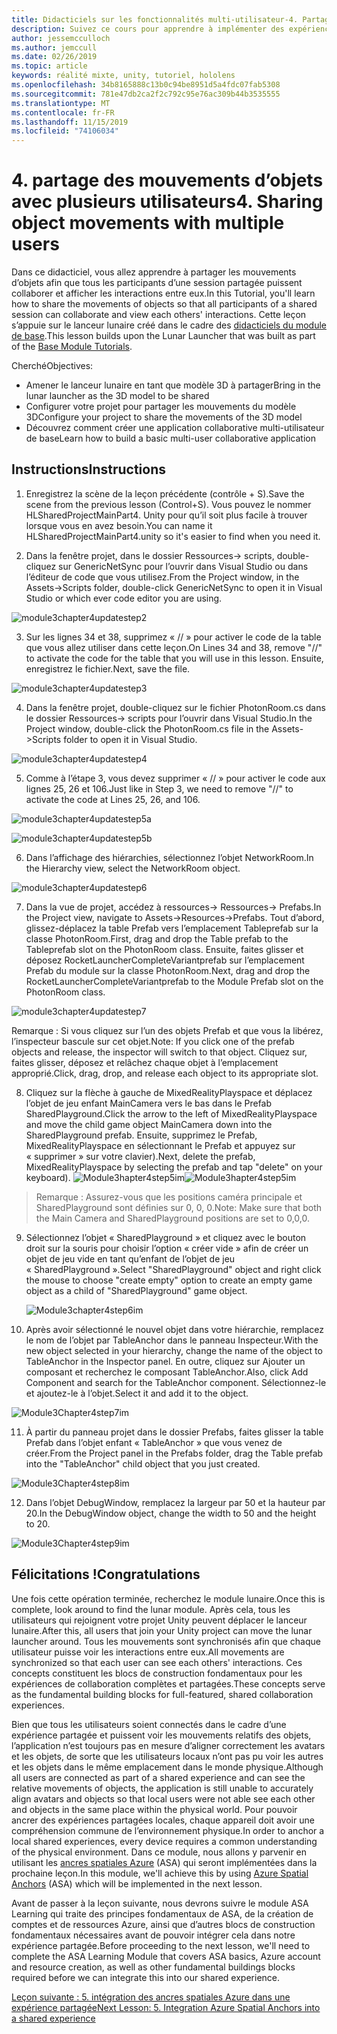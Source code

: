 ```yaml
---
title: Didacticiels sur les fonctionnalités multi-utilisateur-4. Partage des mouvements d’objets avec plusieurs utilisateurs
description: Suivez ce cours pour apprendre à implémenter des expériences partagées multi-utilisateur dans une application HoloLens 2.
author: jessemcculloch
ms.author: jemccull
ms.date: 02/26/2019
ms.topic: article
keywords: réalité mixte, unity, tutoriel, hololens
ms.openlocfilehash: 34b8165888c13b0c94be8951d5a4fdc07fab5308
ms.sourcegitcommit: 781e47db2ca2f2c792c95e76ac309b44b3535555
ms.translationtype: MT
ms.contentlocale: fr-FR
ms.lasthandoff: 11/15/2019
ms.locfileid: "74106034"
---
```

# <a name="4-sharing-object-movements-with-multiple-users"></a><span data-ttu-id="61a65-105">4. partage des mouvements d’objets avec plusieurs utilisateurs</span><span class="sxs-lookup"><span data-stu-id="61a65-105">4. Sharing object movements with multiple users</span></span>

<span data-ttu-id="61a65-106">Dans ce didacticiel, vous allez apprendre à partager les mouvements d’objets afin que tous les participants d’une session partagée puissent collaborer et afficher les interactions entre eux.</span><span class="sxs-lookup"><span data-stu-id="61a65-106">In this Tutorial, you'll learn how to share the movements of objects so that all participants of a shared session can collaborate and view each others' interactions.</span></span> <span data-ttu-id="61a65-107">Cette leçon s’appuie sur le lanceur lunaire créé dans le cadre des [didacticiels du module de base](mrlearning-base.md).</span><span class="sxs-lookup"><span data-stu-id="61a65-107">This lesson builds upon the Lunar Launcher that was built as part of the [Base Module Tutorials](mrlearning-base.md).</span></span>

<span data-ttu-id="61a65-108">Cherché</span><span class="sxs-lookup"><span data-stu-id="61a65-108">Objectives:</span></span>

- <span data-ttu-id="61a65-109">Amener le lanceur lunaire en tant que modèle 3D à partager</span><span class="sxs-lookup"><span data-stu-id="61a65-109">Bring in the lunar launcher as the 3D model to be shared</span></span>
- <span data-ttu-id="61a65-110">Configurer votre projet pour partager les mouvements du modèle 3D</span><span class="sxs-lookup"><span data-stu-id="61a65-110">Configure your project to share the movements of the 3D model</span></span>
- <span data-ttu-id="61a65-111">Découvrez comment créer une application collaborative multi-utilisateur de base</span><span class="sxs-lookup"><span data-stu-id="61a65-111">Learn how to build a basic multi-user collaborative application</span></span>

## <a name="instructions"></a><span data-ttu-id="61a65-112">Instructions</span><span class="sxs-lookup"><span data-stu-id="61a65-112">Instructions</span></span>


1. <span data-ttu-id="61a65-113">Enregistrez la scène de la leçon précédente (contrôle + S).</span><span class="sxs-lookup"><span data-stu-id="61a65-113">Save the scene from the previous lesson (Control+S).</span></span> <span data-ttu-id="61a65-114">Vous pouvez le nommer HLSharedProjectMainPart4. Unity pour qu’il soit plus facile à trouver lorsque vous en avez besoin.</span><span class="sxs-lookup"><span data-stu-id="61a65-114">You can name it HLSharedProjectMainPart4.unity so it's easier to find when you need it.</span></span>

2. <span data-ttu-id="61a65-115">Dans la fenêtre projet, dans le dossier Ressources-> scripts, double-cliquez sur GenericNetSync pour l’ouvrir dans Visual Studio ou dans l’éditeur de code que vous utilisez.</span><span class="sxs-lookup"><span data-stu-id="61a65-115">From the Project window, in the Assets->Scripts folder, double-click GenericNetSync to open it in Visual Studio or which ever code editor you are using.</span></span>  

![module3chapter4updatestep2](images/module3chapter4updatestep2.png)

3. <span data-ttu-id="61a65-117">Sur les lignes 34 et 38, supprimez « // » pour activer le code de la table que vous allez utiliser dans cette leçon.</span><span class="sxs-lookup"><span data-stu-id="61a65-117">On Lines 34 and 38, remove "//" to activate the code for the table that you will use in this lesson.</span></span> <span data-ttu-id="61a65-118">Ensuite, enregistrez le fichier.</span><span class="sxs-lookup"><span data-stu-id="61a65-118">Next, save the file.</span></span> 

![module3chapter4updatestep3](images/module3chapter4updatestep3.png)

4. <span data-ttu-id="61a65-120">Dans la fenêtre projet, double-cliquez sur le fichier PhotonRoom.cs dans le dossier Ressources-> scripts pour l’ouvrir dans Visual Studio.</span><span class="sxs-lookup"><span data-stu-id="61a65-120">In the Project window, double-click the PhotonRoom.cs file in the Assets->Scripts folder to open it in Visual Studio.</span></span> 

![module3chapter4updatestep4](images/module3chapter4updatestep4.png)

5. <span data-ttu-id="61a65-122">Comme à l’étape 3, vous devez supprimer « // » pour activer le code aux lignes 25, 26 et 106.</span><span class="sxs-lookup"><span data-stu-id="61a65-122">Just like in Step 3, we need to remove "//" to activate the code at Lines 25, 26, and 106.</span></span>

![module3chapter4updatestep5a](images/module3chapter4updatestep5a.png) 

![module3chapter4updatestep5b](images/module3chapter4updatestep5b.png)

6. <span data-ttu-id="61a65-125">Dans l’affichage des hiérarchies, sélectionnez l’objet NetworkRoom.</span><span class="sxs-lookup"><span data-stu-id="61a65-125">In the Hierarchy view, select the NetworkRoom object.</span></span>

![module3chapter4updatestep6](images/module3chapter4updatestep6.png)

7. <span data-ttu-id="61a65-127">Dans la vue de projet, accédez à ressources-> Ressources-> Prefabs.</span><span class="sxs-lookup"><span data-stu-id="61a65-127">In the Project view, navigate to Assets->Resources->Prefabs.</span></span> <span data-ttu-id="61a65-128">Tout d’abord, glissez-déplacez la table Prefab vers l’emplacement Tableprefab sur la classe PhotonRoom.</span><span class="sxs-lookup"><span data-stu-id="61a65-128">First, drag and drop the Table prefab to the Tableprefab slot on the PhotonRoom class.</span></span> <span data-ttu-id="61a65-129">Ensuite, faites glisser et déposez RocketLauncherCompleteVariantprefab sur l’emplacement Prefab du module sur la classe PhotonRoom.</span><span class="sxs-lookup"><span data-stu-id="61a65-129">Next, drag and drop the RocketLauncherCompleteVariantprefab to the Module Prefab slot on the PhotonRoom class.</span></span>

![module3chapter4updatestep7](images/module3chapter4updatestep7.png)

<span data-ttu-id="61a65-131">Remarque : Si vous cliquez sur l’un des objets Prefab et que vous la libérez, l’inspecteur bascule sur cet objet.</span><span class="sxs-lookup"><span data-stu-id="61a65-131">Note: If you click one of the prefab objects and release, the inspector will switch to that object.</span></span> <span data-ttu-id="61a65-132">Cliquez sur, faites glisser, déposez et relâchez chaque objet à l’emplacement approprié.</span><span class="sxs-lookup"><span data-stu-id="61a65-132">Click, drag, drop, and release each object to its appropriate slot.</span></span>

8. <span data-ttu-id="61a65-133">Cliquez sur la flèche à gauche de MixedRealityPlayspace et déplacez l’objet de jeu enfant MainCamera vers le bas dans le Prefab SharedPlayground.</span><span class="sxs-lookup"><span data-stu-id="61a65-133">Click the arrow to the left of MixedRealityPlayspace and move the child game object MainCamera down into the SharedPlayground prefab.</span></span> <span data-ttu-id="61a65-134">Ensuite, supprimez le Prefab, MixedRealityPlayspace en sélectionnant le Prefab et appuyez sur « supprimer » sur votre clavier).</span><span class="sxs-lookup"><span data-stu-id="61a65-134">Next, delete the prefab, MixedRealityPlayspace by selecting the prefab and tap "delete" on your keyboard).</span></span>
<span data-ttu-id="61a65-135">![Module3hapter4step5im](images/module3chapter4step5im.PNG)</span><span class="sxs-lookup"><span data-stu-id="61a65-135">![Module3hapter4step5im](images/module3chapter4step5im.PNG)</span></span>

><span data-ttu-id="61a65-136">Remarque : Assurez-vous que les positions caméra principale et SharedPlayground sont définies sur 0, 0, 0.</span><span class="sxs-lookup"><span data-stu-id="61a65-136">Note:  Make sure that both the Main Camera and SharedPlayground positions are set to 0,0,0.</span></span>
>

9. <span data-ttu-id="61a65-137">Sélectionnez l’objet « SharedPlayground » et cliquez avec le bouton droit sur la souris pour choisir l’option « créer vide » afin de créer un objet de jeu vide en tant qu’enfant de l’objet de jeu « SharedPlayground ».</span><span class="sxs-lookup"><span data-stu-id="61a65-137">Select "SharedPlayground" object and right click the mouse to choose "create empty" option to create an empty game object as a child of "SharedPlayground" game object.</span></span>

   ![Module3chapter4step6im](images/module3chapter4step6im.PNG)

10. <span data-ttu-id="61a65-139">Après avoir sélectionné le nouvel objet dans votre hiérarchie, remplacez le nom de l’objet par TableAnchor dans le panneau Inspecteur.</span><span class="sxs-lookup"><span data-stu-id="61a65-139">With the new object selected in your hierarchy, change the name of the object to TableAnchor in the Inspector panel.</span></span> <span data-ttu-id="61a65-140">En outre, cliquez sur Ajouter un composant et recherchez le composant TableAnchor.</span><span class="sxs-lookup"><span data-stu-id="61a65-140">Also, click Add Component and search for the TableAnchor component.</span></span> <span data-ttu-id="61a65-141">Sélectionnez-le et ajoutez-le à l’objet.</span><span class="sxs-lookup"><span data-stu-id="61a65-141">Select it and add it to the object.</span></span> 

![Module3Chapter4step7im](images/module3chapter4step7im.PNG)

11. <span data-ttu-id="61a65-143">À partir du panneau projet dans le dossier Prefabs, faites glisser la table Prefab dans l’objet enfant « TableAnchor » que vous venez de créer.</span><span class="sxs-lookup"><span data-stu-id="61a65-143">From the Project panel in the Prefabs folder, drag the Table prefab into the "TableAnchor" child object that you just created.</span></span>

![Module3Chapter4step8im](images/module3chapter4step8im.PNG)

12. <span data-ttu-id="61a65-145">Dans l’objet DebugWindow, remplacez la largeur par 50 et la hauteur par 20.</span><span class="sxs-lookup"><span data-stu-id="61a65-145">In the DebugWindow object, change the width to 50 and the height to 20.</span></span>

![Module3Chapter4step9im](images/module3chapter4step11im.PNG)

## <a name="congratulations"></a><span data-ttu-id="61a65-147">Félicitations !</span><span class="sxs-lookup"><span data-stu-id="61a65-147">Congratulations</span></span>


<span data-ttu-id="61a65-148">Une fois cette opération terminée, recherchez le module lunaire.</span><span class="sxs-lookup"><span data-stu-id="61a65-148">Once this is complete, look around to find the lunar module.</span></span> <span data-ttu-id="61a65-149">Après cela, tous les utilisateurs qui rejoignent votre projet Unity peuvent déplacer le lanceur lunaire.</span><span class="sxs-lookup"><span data-stu-id="61a65-149">After this, all users that join your Unity project can move the lunar launcher around.</span></span>  <span data-ttu-id="61a65-150">Tous les mouvements sont synchronisés afin que chaque utilisateur puisse voir les interactions entre eux.</span><span class="sxs-lookup"><span data-stu-id="61a65-150">All movements are synchronized so that each user can see each others' interactions.</span></span> <span data-ttu-id="61a65-151">Ces concepts constituent les blocs de construction fondamentaux pour les expériences de collaboration complètes et partagées.</span><span class="sxs-lookup"><span data-stu-id="61a65-151">These concepts serve as the fundamental building blocks for full-featured, shared collaboration experiences.</span></span> 

<span data-ttu-id="61a65-152">Bien que tous les utilisateurs soient connectés dans le cadre d’une expérience partagée et puissent voir les mouvements relatifs des objets, l’application n’est toujours pas en mesure d’aligner correctement les avatars et les objets, de sorte que les utilisateurs locaux n’ont pas pu voir les autres et les objets dans le même emplacement dans le monde physique.</span><span class="sxs-lookup"><span data-stu-id="61a65-152">Although all users are connected as part of a shared experience and can see the relative movements of objects, the application is still unable to accurately align avatars and objects so that local users were not able see each other and objects in the same place within the physical world.</span></span> <span data-ttu-id="61a65-153">Pour pouvoir ancrer des expériences partagées locales, chaque appareil doit avoir une compréhension commune de l’environnement physique.</span><span class="sxs-lookup"><span data-stu-id="61a65-153">In order to anchor a local shared experiences, every device requires a common understanding of the physical environment.</span></span> <span data-ttu-id="61a65-154">Dans ce module, nous allons y parvenir en utilisant les [ancres spatiales Azure](<https://azure.microsoft.com//services/spatial-anchors/>) (ASA) qui seront implémentées dans la prochaine leçon.</span><span class="sxs-lookup"><span data-stu-id="61a65-154">In this module, we'll achieve this by using [Azure Spatial Anchors](<https://azure.microsoft.com//services/spatial-anchors/>) (ASA) which will be implemented in the next lesson.</span></span>

<span data-ttu-id="61a65-155">Avant de passer à la leçon suivante, nous devrons suivre le module ASA Learning qui traite des principes fondamentaux de ASA, de la création de comptes et de ressources Azure, ainsi que d’autres blocs de construction fondamentaux nécessaires avant de pouvoir intégrer cela dans notre expérience partagée.</span><span class="sxs-lookup"><span data-stu-id="61a65-155">Before proceeding to the next lesson, we'll need to complete the ASA Learning Module that covers ASA basics, Azure account and resource creation, as well as other fundamental buildings blocks required before we can integrate this into our shared experience.</span></span>

<span data-ttu-id="61a65-156">[Leçon suivante : 5. intégration des ancres spatiales Azure dans une expérience partagée](mrlearning-sharing(photon)-ch5.md)</span><span class="sxs-lookup"><span data-stu-id="61a65-156">[Next Lesson: 5. Integration Azure Spatial Anchors into a shared experience](mrlearning-sharing(photon)-ch5.md)</span></span>

